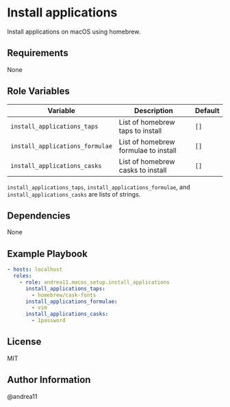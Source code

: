 # Install applications

Install applications on macOS using homebrew.

## Requirements

None

## Role Variables

| Variable                        | Description                          | Default |
| ------------------------------- | ------------------------------------ | ------- |
| `install_applications_taps`     | List of homebrew taps to install     | `[]`    |
| `install_applications_formulae` | List of homebrew formulae to install | `[]`    |
| `install_applications_casks`    | List of homebrew casks to install    | `[]`    |

`install_applications_taps`, `install_applications_formulae`, and `install_applications_casks` are lists of strings.

## Dependencies

None

## Example Playbook

```yaml
- hosts: localhost
  roles:
    - role: andrea11.macos_setup.install_applications
      install_applications_taps:
        - homebrew/cask-fonts
      install_applications_formulae:
        - vim
      install_applications_casks:
        - 1password
```

## License

MIT

## Author Information

@andrea11

